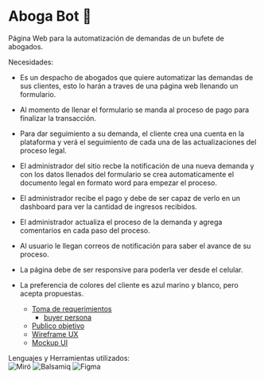 #  Aboga Bot :robot:
 Página Web para la automatización de demandas de un bufete de abogados. <br>
    
  Necesidades:
- Es un despacho de abogados que quiere automatizar las demandas de sus clientes, esto lo harán a traves de una página web llenando un formulario.
- Al momento de llenar el formulario se manda al proceso de pago para finalizar la transacción.
- Para dar seguimiento a su demanda, el cliente crea una cuenta en la plataforma y verá el seguimiento de cada una de las actualizaciones del proceso legal.
- El administrador del sitio recbe la notificación de una nueva demanda y con los datos llenados del formulario se crea automaticamente el documento legal en formato word para empezar el proceso.
- El administrador recibe el pago y debe de ser capaz de verlo en un dashboard para ver la cantidad de ingresos recibidos.
- El administrador actualiza el proceso de la demanda y agrega comentarios en cada paso del proceso.
- Al usuario le llegan correos de notificación para saber el avance de su proceso.
- La página debe de ser responsive para poderla ver desde el celular.
- La preferencia de colores del cliente es azul marino y blanco, pero acepta propuestas.

  - [Toma de requerimientos](./)
    - [buyer persona](./)
  - [Publico objetivo](./)
  - [Wireframe UX](./)
  - [Mockup UI](./)
    
Lenguajes y Herramientas utilizados: <br>
![Miró](https://img.shields.io/badge/miro-%FFD02F.svg?style=for-the-badge&logo=miro&logoColor=white)
![Balsamiq](https://img.shields.io/badge/balsamiq-%6757E768.svg?style=for-the-badge&logo=balsamiq&logoColor=white)
![Figma](https://img.shields.io/badge/figma-%23F24E1E.svg?style=for-the-badge&logo=figma&logoColor=white)
